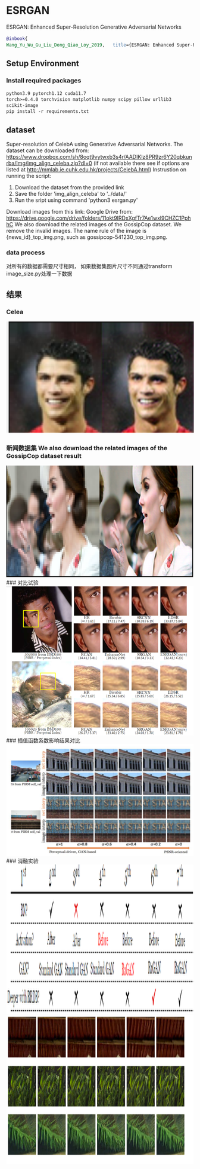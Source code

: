 # ESRGAN
ESRGAN: Enhanced Super-Resolution Generative Adversarial Networks
```bib
@inbook{
Wang_Yu_Wu_Gu_Liu_Dong_Qiao_Loy_2019,   title={ESRGAN: Enhanced Super-Resolution Generative Adversarial Networks},  url={http://dx.doi.org/10.1007/978-3-030-11021-5_5},  DOI={10.1007/978-3-030-11021-5_5},  booktitle={Lecture Notes in Computer Science,Computer Vision – ECCV 2018 Workshops},  author={Wang, Xintao and Yu, Ke and Wu, Shixiang and Gu, Jinjin and Liu, Yihao and Dong, Chao and Qiao, Yu and Loy, Chen Change},  year={2019},  month={Jan},  pages={63–79},  language={en-US}  }
```
## Setup Environment
### Install required packages 
```shell
python3.9 pytorch1.12 cuda11.7 
torch>=0.4.0 torchvision matplotlib numpy scipy pillow urllib3 
scikit-image
pip install -r requirements.txt
```
## dataset

Super-resolution of CelebA using Generative Adversarial Networks.
The dataset can be downloaded from: https://www.dropbox.com/sh/8oqt9vytwxb3s4r/AADIKlz8PR9zr6Y20qbkunrba/Img/img_align_celeba.zip?dl=0
(if not available there see if options are listed at http://mmlab.ie.cuhk.edu.hk/projects/CelebA.html)
Instrustion on running the script:
1. Download the dataset from the provided link
2. Save the folder 'img_align_celeba' to '../data/'
4. Run the sript using command 'python3 esrgan.py'

Download images from this link: Google Drive  from: https://drive.google.com/drive/folders/11okt9IRDxXgfTr7Ae1wxl9CHZC1PphhC
We also download the related images of the GossipCop dataset. We remove the invalid images.
The name rule of the image is {news_id}_top_img.png, such as gossipcop-541230_top_img.png.

### data process
对所有的数据都需要尺寸相同， 如果数据集图片尺寸不同通过transform image_size.py处理一下数据

## 结果
### Celea  
<img src="https://github.com/ml-master/ESRGAN/blob/main/image.png" width="800" height="300" />  

### 新闻数据集 We also download the related images of the GossipCop dataset  result 
<img src="https://github.com/ml-master/ESRGAN/blob/main/result_top_img.png" width="800" height="300" />  
### 对比试验
<img src="https://github.com/ml-master/ESRGAN/blob/main/对比实验.png" width="800" height="400" />  
### 插值函数系数影响结果对比
<img src="https://github.com/ml-master/ESRGAN/blob/main/插值函数系数影响结果对比.png" width="800" height="300" /> 
### 消融实验
<img src="https://github.com/ml-master/ESRGAN/blob/main/消融实验.png" width="800" height="400" />  
<img src="https://github.com/ml-master/ESRGAN/blob/main/消融实验结果.png" width="800" height="400" />  

